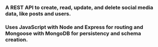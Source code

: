 ### A REST API to create, read, update, and delete social media data, like posts and users.
### Uses JavaScript with Node and Express for routing and Mongoose with MongoDB for persistency and schema creation.

